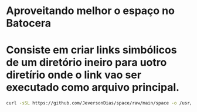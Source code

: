 # Aproveitando melhor o espaço no Batocera

<h1>Consiste em criar links simbólicos de um diretório ineiro para uotro diretírio onde o link vao ser executado como arquivo principal.</h1>

```bash
curl -sSL https://github.com/JeversonDias/space/raw/main/space -o /usr/bin/space && chmod +x /usr/bin/space

```

